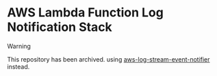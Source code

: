 # AWS Lambda Function Log Notification Stack

> [!WARNING]
> This repository has been archived. using [aws-log-stream-event-notifier](https://github.com/gammarers/aws-log-stream-event-notifier) instead.
